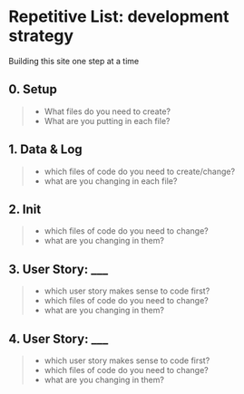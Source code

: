 # Repetitive List: development strategy

Building this site one step at a time

## 0. Setup

> * What files do you need to create?
> * What are you putting in each file?

## 1. Data & Log

> * which files of code do you need to create/change?
> * what are you changing in each file?

## 2. Init

> * which files of code do you need to change?
> * what are you changing in them?

## 3. User Story: ___

> * which user story makes sense to code first?
> * which files of code do you need to change?
> * what are you changing in them?

## 4. User Story: ___

> * which user story makes sense to code first?
> * which files of code do you need to change?
> * what are you changing in them?
